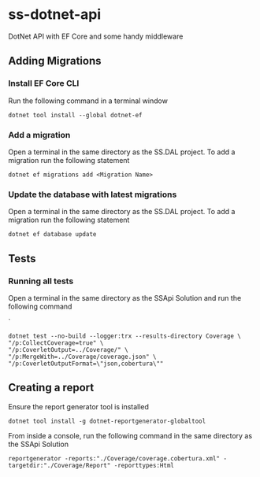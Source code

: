 # ss-dotnet-api
DotNet API with EF Core and some handy middleware

## Adding Migrations

### Install EF Core CLI

Run the following command in a terminal window

```console
dotnet tool install --global dotnet-ef
```

### Add a migration

Open a terminal in the same directory as the SS.DAL project. To add a migration run the following statement

```console
dotnet ef migrations add <Migration Name>
```

### Update the database with latest migrations

Open a terminal in the same directory as the SS.DAL project. To add a migration run the following statement

```console
dotnet ef database update
```

## Tests

### Running all tests

Open a terminal in the same directory as the SSApi Solution and run the following command

`
```console
dotnet test --no-build --logger:trx --results-directory Coverage \
"/p:CollectCoverage=true" \
"/p:CoverletOutput=../Coverage/" \
"/p:MergeWith=../Coverage/coverage.json" \
"/p:CoverletOutputFormat=\"json,cobertura\"" 
```

## Creating a report

Ensure the report generator tool is installed

```console
dotnet tool install -g dotnet-reportgenerator-globaltool
```

From inside a console, run the following command in the same directory as the SSApi Solution

```console
reportgenerator -reports:"./Coverage/coverage.cobertura.xml" -targetdir:"./Coverage/Report" -reporttypes:Html
```